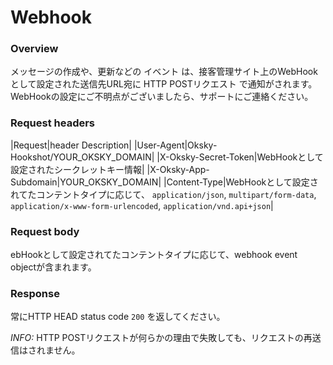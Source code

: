 # Webhook

### Overview

メッセージの作成や、更新などの イベント は、接客管理サイト上のWebHookとして設定された送信先URL宛に HTTP POSTリクエスト で通知がされます。WebHookの設定にご不明点がございましたら、サポートにご連絡ください。

### Request headers

|Request|header	Description|
|User-Agent|Oksky-Hookshot/YOUR_OKSKY_DOMAIN|
|X-Oksky-Secret-Token|WebHookとして設定されたシークレットキー情報|
|X-Oksky-App-Subdomain|YOUR_OKSKY_DOMAIN|
|Content-Type|WebHookとして設定されてたコンテントタイプに応じて、 `application/json`, `multipart/form-data`, `application/x-www-form-urlencoded`, `application/vnd.api+json`|

### Request body

ebHookとして設定されてたコンテントタイプに応じて、webhook event objectが含まれます。

### Response

常にHTTP HEAD status code `200` を返してください。

*INFO:* HTTP POSTリクエストが何らかの理由で失敗しても、リクエストの再送信はされません。

